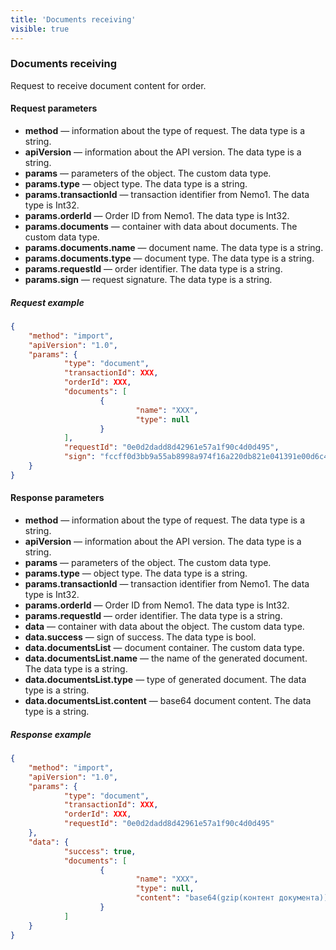 ```yaml
---
title: 'Documents receiving'
visible: true
---
```


### Documents receiving

Request to receive document content for order.

#### Request parameters

-   **method** — information about the type of request. The data type is a string.
-   **apiVersion** — information about the API version. The data type is a string. 
-   **params** — parameters of the object. The custom data type.
-   **params.type** — object type. The data type is a string.
-   **params.transactionId** — transaction identifier from Nemo1. The data type is Int32. 
-   **params.orderId** — Order ID from Nemo1. The data type is Int32.
-   **params.documents** — container with data about documents. The custom data type.
-   **params.documents.name** — document name. The data type is a string.
-   **params.documents.type** — document type. The data type is a string.
-   **params.requestId** — order identifier. The data type is a string.
-   **params.sign** — request signature. The data type is a string.

##### Request example
```json
{
    "method": "import",
    "apiVersion": "1.0",
    "params": {
        	"type": "document",
        	"transactionId": XXX,
        	"orderId": XXX,
        	"documents": [
                	{
                        	"name": "XXX",
                        	"type": null
                	}
        	],
        	"requestId": "0e0d2dadd8d42961e57a1f90c4d0d495",
        	"sign": "fccff0d3bb9a55ab8998a974f16a220db821e041391e00d6c48441c93617ce27"
    }
}
```

#### Response parameters

-   **method** — information about the type of request. The data type is a string.
-   **apiVersion** — information about the API version. The data type is a string. 
-   **params** — parameters of the object. The custom data type.
-   **params.type** — object type. The data type is a string.
-   **params.transactionId** — transaction identifier from Nemo1. The data type is Int32. 
-   **params.orderId** — Order ID from Nemo1. The data type is Int32.
-   **params.requestId** — order identifier. The data type is a string.
-   **data** — container with data about the object. The custom data type.
-   **data.success** — sign of success. The data type is bool.
-   **data.documentsList** — document container. The custom data type.
-   **data.documentsList.name** — the name of the generated document. The data type is a string.
-   **data.documentsList.type** — type of generated document. The data type is a string.
-   **data.documentsList.content** — base64 document content. The data type is a string.

##### Response example
```json
{
    "method": "import",
    "apiVersion": "1.0",
    "params": {
        	"type": "document",
        	"transactionId": XXX,
        	"orderId": XXX,
        	"requestId": "0e0d2dadd8d42961e57a1f90c4d0d495"
    },
    "data": {
        	"success": true,
        	"documents": [
                	{
                        	"name": "XXX",
                        	"type": null,
                        	"content": "base64(gzip(контент документа))"
                	}
        	]
    }
}
```
